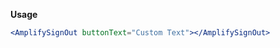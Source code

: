 <AmplifySignOut buttonText="Custom Text"></AmplifySignOut>

**Usage**

```jsx
<AmplifySignOut buttonText="Custom Text"></AmplifySignOut>
```

<ui-component-props tag="amplify-sign-out" prop-type="attr" use-table-headers></ui-component-props>

<ui-component-props tag="amplify-sign-out" prop-type="slots" use-table-headers></ui-component-props>

<ui-component-props tag="amplify-sign-out" prop-type="css" use-table-headers></ui-component-props>
